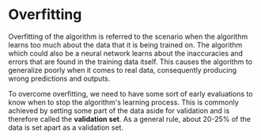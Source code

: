 # Overfitting

Overfitting of the algorithm is referred to the scenario when the algorithm learns too much about the data that it is being trained on. The algorithm which could also be a neural network learns about the inaccuracies and errors that are found in the training data itself. This causes the algorithm to generalize poorly when it comes to real data, consequently producing wrong predictions and outputs. 

To overcome overfitting, we need to have some sort of early evaluations to know when to stop the algorithm's learning process. This is commonly achieved by setting some part of the data aside for validation and is therefore called the **validation set**. As a general rule, about 20-25% of the data is set apart as a validation set.